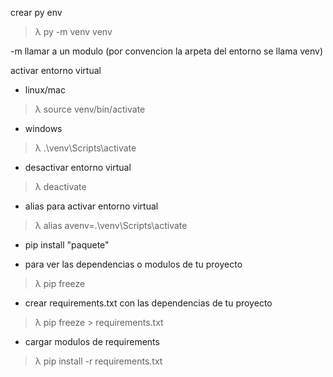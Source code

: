 crear py env

> λ py -m venv venv

-m llamar a un modulo (por convencion la arpeta del entorno se llama venv)

activar entorno virtual

 - linux/mac
 
 > λ source venv/bin/activate

 - windows
 
 > λ .\venv\Scripts\activate

* desactivar entorno virtual

 > λ deactivate

* alias para activar entorno virtual

> λ alias avenv=.\venv\Scripts\activate


* pip install "paquete"

* para ver las dependencias o modulos de tu proyecto 
 > λ  pip freeze

* crear requirements.txt con las dependencias de tu proyecto
 > λ  pip freeze > requirements.txt

* cargar modulos de requirements
 > λ  pip install -r requirements.txt


 